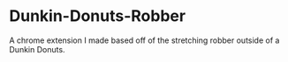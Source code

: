 # Dunkin-Donuts-Robber
A chrome extension I made based off of the stretching robber outside of a Dunkin Donuts.
